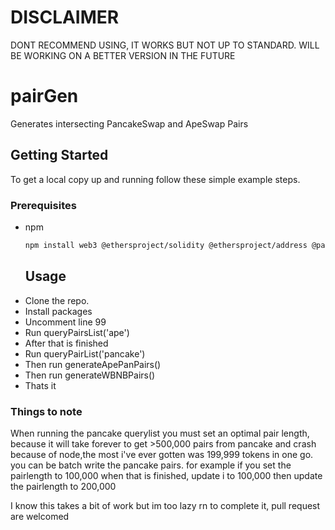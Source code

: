 # DISCLAIMER
DONT RECOMMEND USING, IT WORKS BUT NOT UP TO STANDARD. WILL BE WORKING ON A BETTER VERSION IN THE FUTURE
# pairGen
Generates intersecting PancakeSwap and ApeSwap Pairs 

<!-- GETTING STARTED -->
## Getting Started

To get a local copy up and running follow these simple example steps.

### Prerequisites
* npm
  ```sh
  npm install web3 @ethersproject/solidity @ethersproject/address @pancakeswap/sdk
  ```
  
  ## Usage
 
 - Clone the repo.
 - Install packages
 - Uncomment line 99
 - Run queryPairsList('ape')
 - After that is finished
 - Run queryPairList('pancake')
 - Then run generateApePanPairs()
 - Then run generateWBNBPairs()
 - Thats it
 ### Things to note
 
 When running the pancake querylist you must set an optimal pair length, because it will take forever to get >500,000 pairs from pancake and crash because of node,the most i've ever gotten was 199,999 tokens in one go. you can be batch write the pancake pairs. for example if you set the pairlength to 100,000 when that is finished, update i to 100,000 then update the pairlength to 200,000
 
 I know this takes a bit of work but im too lazy rn to complete it, pull request are welcomed

